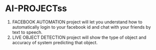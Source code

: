 # AI-PROJECTss
1. FACEBOOK AUTOMATION project will let you understand how to automatically login to your facebook id and chat with your friends by text to speech.
2. LIVE OBJECT DETECTION project will show the type of object and accuracy of system predicting that object.
